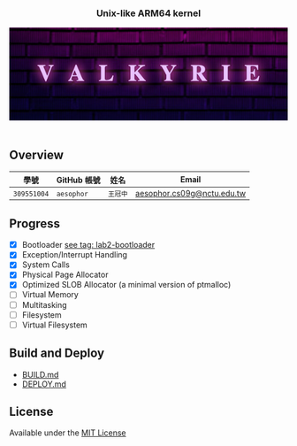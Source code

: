 <div align="center">
  <h3>Unix-like ARM64 kernel</h3>
  <img src="/Documentation/logo.png">
</div>

<br>

## Overview

| 學號 | GitHub 帳號 | 姓名 | Email |
| --- | ----------- | --- | --- |
| `309551004` | `aesophor` | `王冠中` | aesophor.cs09g@nctu.edu.tw |

## Progress

- [x] Bootloader [see tag: lab2-bootloader](https://github.com/aesophor/valkyrie/tree/lab2-bootloader)
- [x] Exception/Interrupt Handling
- [x] System Calls
- [x] Physical Page Allocator
- [x] Optimized SLOB Allocator (a minimal version of ptmalloc)
- [ ] Virtual Memory
- [ ] Multitasking
- [ ] Filesystem
- [ ] Virtual Filesystem

## Build and Deploy

* [BUILD.md](https://github.com/aesophor/valkyrie/blob/309551004/Documentation/BUILD.md)
* [DEPLOY.md](https://github.com/aesophor/valkyrie/blob/309551004/Documentation/DEPLOY.md)

## License
Available under the [MIT License](https://github.com/aesophor/valkyrie/blob/309551004/LICENSE)
